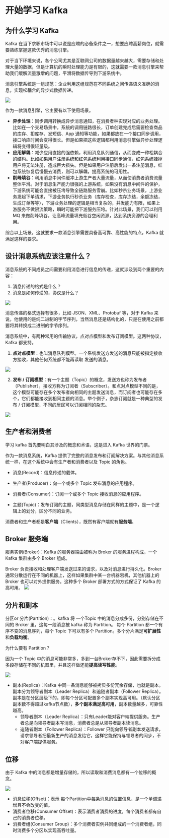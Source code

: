 # 开始学习 Kafka
为什么学习 Kafka
-----------

Kafka 在当下求职市场中可以说是应聘的必备条件之一，想要应聘高薪岗位，就需要熟练掌握这款优秀的消息引擎。

对于当下环境来说，各个公司尤其是互联网公司的数据量越来越大，需要存储和处理大量的数据，但是计算机的瞬时处理能力是有限的，这就需要一款消息引擎来帮助我们缓解流量激增的问题，平滑将数据传导到下游系统中。

消息引擎系统是一组规范：企业利用这组规范在不同系统之间传递语义准确的消息，实现松耦合的异步式数据传递。

![](https://p3-juejin.byteimg.com/tos-cn-i-k3u1fbpfcp/13eba0c52dc5409cafbf8ba707370dcb~tplv-k3u1fbpfcp-jj-mark:3024:0:0:0:q75.awebp#?w=1598&h=896&s=141617&e=png&b=ffffff)

作为一款消息引擎，它主要有以下使用场景。

*   **异步处理**：同步调用转换成异步消息通知，在消费者种实现对应的业务处理。比如在一个交易场景中，系统的调用链路很长，订单创建完成后需要检查商品的库存、扣库存、发短信、App 通知等功能，如果都放在一个接口同步调用，接口响应时间会变得很长。但是如果把这些逻辑都利用消息引擎做异步处理逻辑将变得很轻量级。
*   **应用解耦**：减少应用直接的强依赖，利用消息队列通信，从而变成一种松耦合的结构。比如如果用户注册系统和红包系统利用接口同步通信，红包系统挂掉用户将无法注册，造成巨大损失。但是如果用户注册后发出一条注册消息，红包系统恢复后慢慢去消费，则可以解耦，提高系统的可用性。
*   **削峰填谷**：利用消息中间件缓冲上游生产者大量流量，从而使消费者消费流量整体平滑。对于消息生产能力很强的上游系统，如果没有消息中间件的保护，下游系统可能会直接被压垮导致全链路服务雪崩。比如秒杀业务场景，上游业务发起下单请求，下游业务执行秒杀业务（库存检查，库存冻结，余额冻结，生成订单等等），下游业务处理的逻辑是相当复杂的，并发能力有限，如果上游服务不做限流策略，瞬时可能把下游服务压垮。针对此场景，我们可以利用 MQ 来做削峰填谷，让高峰流量填充低谷空闲资源，达到系统资源的合理利用。

综合以上场景，这就要求一款消息引擎需要具备高可靠、高性能的特点，Kafka 就满足这样的要求。

设计消息系统应该注意什么？
-------------

消息系统的不同成员之间需要利用消息进行信息的传递，这就涉及到两个重要的内容：

1.  消息传递的格式是什么？
2.  消息是如何传递的，协议是什么？

![](https://p3-juejin.byteimg.com/tos-cn-i-k3u1fbpfcp/df4bff7b05034033b2a05b3c344c4c45~tplv-k3u1fbpfcp-jj-mark:3024:0:0:0:q75.awebp#?w=484&h=610&s=34594&e=png&b=fcfcfc)

消息传递的格式选择有很多，比如 JSON、XML、Protobuf 等，对于 Kafka 来说，他使用的是纯二进制的字节序列，当然消息还是结构化的，只是在使用之前都要将其转换成二进制的字节序列。

消息系统中，有两种常用的传输协议，点对点模型和发布订阅模型。这两种协议，Kafka 都支持。

1.  **点对点模型**：也叫消息队列模型。一个系统发送方发送的消息只能被指定接收方接收，其他任何系统都不能再读取 发送的消息。

![](https://p3-juejin.byteimg.com/tos-cn-i-k3u1fbpfcp/e333056622584b87ae5481f8bc3f9000~tplv-k3u1fbpfcp-jj-mark:3024:0:0:0:q75.awebp#?w=422&h=620&s=25940&e=png&b=fefefe)

2.  **发布 / 订阅模型**：有一个主题（Topic）的概念，发送方也称为发布者（Publisher），接收方称为订阅者（Subscriber）。和点对点模型不同的是，这个模型可能存在多个发布者向相同的主题发送消息，而订阅者也可能存在多个，它们都能接收到相同主题的消息。举个例子，杂志订阅就是一种典型的发布 / 订阅模型，不同的居民可以订阅相同的杂志。

![](https://p3-juejin.byteimg.com/tos-cn-i-k3u1fbpfcp/c130bf0d207b499ab390e5d70412e69a~tplv-k3u1fbpfcp-jj-mark:3024:0:0:0:q75.awebp#?w=916&h=616&s=36342&e=png&b=fcfcfc)

生产者和消费者
-------

学习 kafka 首先要明白其涉及的概念和术语，这是进入 Kafka 世界的门票。

作为一款消息系统，Kafka 提供了完整的消息发布和订阅解决方案。与其他消息系统一样，在这个系统中会有生产者和消费者以及 Topic 的角色。

*   消息(Record)：信息传递的载体。
    
*   生产者(Producer)：向一个或多个 Topic 发布消息的应用程序。
    
*   消费者(Consumer)：订阅一个或多个 Topic 接收消息的应用程序。
    
*   主题(Topic)：发布订阅的主题，同类型消息存储在同样的主题中，是一个逻辑上的划分，区分不同的业务。
    

消费者和生产者都是**客户端**（Clients），既然有客户端就有**服务端**。

Broker 服务端
----------

服务实例(Broker)：Kafka 的服务器端由被称为 Broker 的服务进程构成，一个 Kafka 集群由多个 Broker 组成。

Broker 负责接收和处理客户端发送过来的请求，以及对消息进行持久化。Broker 通常分散运行在不同的机器上，这样如果集群中某一台机器宕机，其他机器上的 Broker 也可以对外提供服务。这种多个 Broker 部署方式的方式保证了 Kafka 的高可用。 ![](https://p3-juejin.byteimg.com/tos-cn-i-k3u1fbpfcp/50b77069b23e4fceb22bdf9f9f8c5ff0~tplv-k3u1fbpfcp-jj-mark:3024:0:0:0:q75.awebp#?w=516&h=434&s=34971&e=png&b=fcfcfc)

分片和副本
-----

分区or 分片(Partition)：。kafka 将 一个Topic 中的消息分成多份，分别存储在不同的 Broker 里，这每一段消息被 kafka 称为 Partition。 每个 Partition 都一个有序不变的消息序列，每个 Topic 下可以有多个 Partition。多个分片满足**可扩展性**和**负载均衡**。

为什么要有 Partition？

因为一个 Topic 中的消息可能非常多，多到一台Broker存不下，因此需要拆分成多段存储在不同的机器里，并且这样做还能**提高读写性能**。

![](https://p3-juejin.byteimg.com/tos-cn-i-k3u1fbpfcp/89dd8cbd8d3c4dec8d3b91460ae16557~tplv-k3u1fbpfcp-jj-mark:3024:0:0:0:q75.awebp#?w=1808&h=794&s=216077&e=png&b=f7f5f4)

*   副本(Replica)：Kafka 中同一条消息能够被拷贝多份冗余存储，也就是副本。副本分为领导者副本（Leader Replica）和追随者副本（Follower Replica）。副本是在分区层级下的，即每个分区可配置多个副本实现高可用。（默认分区副本数不得超过kafka节点数），**多个副本满足高可用**，副本数量越多，可靠性越高。
    *   领导者副本（Leader Replica）：只有Leader能对客户端提供服务。生产者总是向领导者副本写消息，消费者总是从领导者副本读消息。
    *   追随者副本（Follower Replica）：Follower 只能向领导者副本发送请求，请求领导者把最新生产的消息发给它，这样它能保持与领导者的同步，不对客户端提供服务。

位移
--

由于 Kafka 中的消息都是增量存储的，所以读取和消费消息都有一个位移的概念。

![](https://p3-juejin.byteimg.com/tos-cn-i-k3u1fbpfcp/910bce2b3af34e3b892f4b1a1162d092~tplv-k3u1fbpfcp-jj-mark:3024:0:0:0:q75.awebp#?w=1518&h=742&s=599875&e=png&b=fcfcfc)

*   消息位移(Offset)：表示 每个Partition中每条消息的位置信息，是一个单调递增且不会改变的值。
*   消费者位移(Consumer Offset)：表示消费者消费的进度，每个消费者都有自己的消费者位移。
*   消费者组(Consumer Group)：多个消费者实例共同组成的一个消费者组，同时消费多个分区以实现高吞吐量。